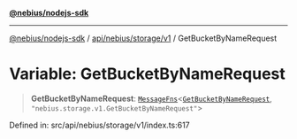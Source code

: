 [**@nebius/nodejs-sdk**](../../../../../README.md)

***

[@nebius/nodejs-sdk](../../../../../README.md) / [api/nebius/storage/v1](../README.md) / GetBucketByNameRequest

# Variable: GetBucketByNameRequest

> **GetBucketByNameRequest**: [`MessageFns`](../../../../../runtime/protos/core/interfaces/MessageFns.md)\<[`GetBucketByNameRequest`](../interfaces/GetBucketByNameRequest.md), `"nebius.storage.v1.GetBucketByNameRequest"`\>

Defined in: src/api/nebius/storage/v1/index.ts:617
